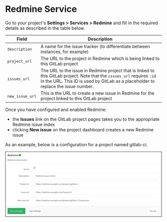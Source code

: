 # Redmine Service

Go to your project's **Settings > Services > Redmine** and fill in the required
details as described in the table below.

| Field | Description |
| ----- | ----------- |
| `description`   | A name for the issue tracker (to differentiate between instances, for example) |
| `project_url`   | The URL to the project in Redmine which is being linked to this GitLab project |
| `issues_url`    | The URL to the issue in Redmine project that is linked to this GitLab project. Note that the `issues_url` requires `:id` in the URL. This ID is used by GitLab as a placeholder to replace the issue number. |
| `new_issue_url` | This is the URL to create a new issue in Redmine for the project linked to this GitLab project |

Once you have configured and enabled Redmine:

- the **Issues** link on the GitLab project pages takes you to the appropriate
  Redmine issue index
- clicking **New issue** on the project dashboard creates a new Redmine issue

As an example, below is a configuration for a project named gitlab-ci.

![Redmine configuration](img/redmine_configuration.png)
